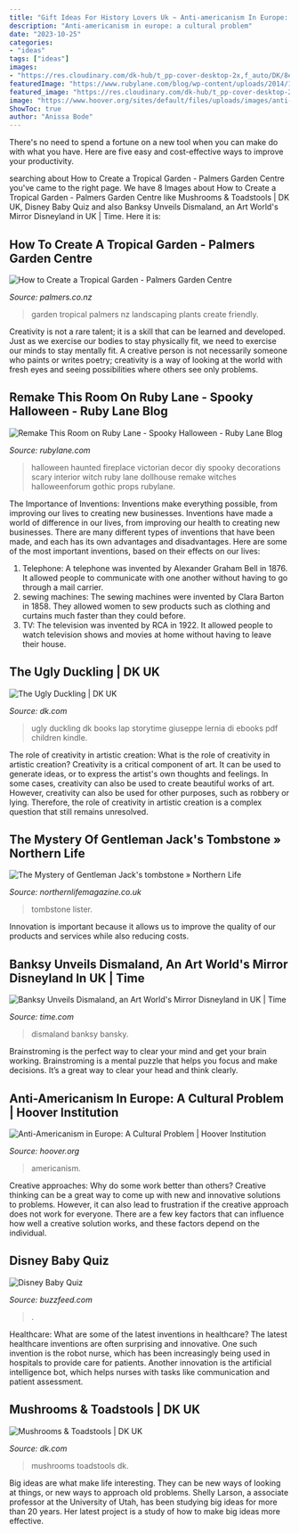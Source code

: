 ```yaml
---
title: "Gift Ideas For History Lovers Uk ~ Anti-americanism In Europe: A Cultural Problem"
description: "Anti-americanism in europe: a cultural problem"
date: "2023-10-25"
categories:
- "ideas"
tags: ["ideas"]
images:
- "https://res.cloudinary.com/dk-hub/t_pp-cover-desktop-2x,f_auto/DK/8e406d17d1f640e28c4c40cb77ab45cb/17f54ecf8f8243c789787306e1898504.jpg"
featuredImage: "https://www.rubylane.com/blog/wp-content/uploads/2014/10/halloweenremake.jpg"
featured_image: "https://res.cloudinary.com/dk-hub/t_pp-cover-desktop-2x,f_auto/DK/741be6bc202e47898103dedc7f0cc99f/cc458fbce354460a87c97dd399fbf8cd.jpg"
image: "https://www.hoover.org/sites/default/files/uploads/images/anti-americanism-in-europe.jpg"
ShowToc: true
author: "Anissa Bode"
---
```



There's no need to spend a fortune on a new tool when you can make do with what you have. Here are five easy and cost-effective ways to improve your productivity.

	

		
searching about How to Create a Tropical Garden - Palmers Garden Centre you've came to the right page. We have 8 Images about How to Create a Tropical Garden - Palmers Garden Centre like Mushrooms &amp; Toadstools | DK UK, Disney Baby Quiz and also Banksy Unveils Dismaland, an Art World&#039;s Mirror Disneyland in UK | Time. Here it is:
		
    
## How To Create A Tropical Garden - Palmers Garden Centre

<img loading=lazy src="https://www.palmers.co.nz/wp-content/uploads/2017/02/Tropical-garden.jpg" onerror="this.onerror=null;this.src='https://tse1.mm.bing.net/th?id=OIP.lDJyR7c-fYMguQCvPDcI8AHaET&amp;pid=15.1';" alt="How to Create a Tropical Garden - Palmers Garden Centre">

_Source: palmers.co.nz_

>garden tropical palmers nz landscaping plants create friendly. 

	

Creativity is not a rare talent; it is a skill that can be learned and developed. Just as we exercise our bodies to stay physically fit, we need to exercise our minds to stay mentally fit. A creative person is not necessarily someone who paints or writes poetry; creativity is a way of looking at the world with fresh eyes and seeing possibilities where others see only problems.

    
## Remake This Room On Ruby Lane - Spooky Halloween - Ruby Lane Blog

<img loading=lazy src="https://www.rubylane.com/blog/wp-content/uploads/2014/10/halloweenremake.jpg" onerror="this.onerror=null;this.src='https://tse3.mm.bing.net/th?id=OIP.LSCADYnlX779vhMK0r-RpgHaJ3&amp;pid=15.1';" alt="Remake This Room on Ruby Lane - Spooky Halloween - Ruby Lane Blog">

_Source: rubylane.com_

>halloween haunted fireplace victorian decor diy spooky decorations scary interior witch ruby lane dollhouse remake witches halloweenforum gothic props rubylane. 

	

The Importance of Inventions: Inventions make everything possible, from improving our lives to creating new businesses.
Inventions have made a world of difference in our lives, from improving our health to creating new businesses. There are many different types of inventions that have been made, and each has its own advantages and disadvantages. Here are some of the most important inventions, based on their effects on our lives:
1. Telephone: A telephone was invented by Alexander Graham Bell in 1876. It allowed people to communicate with one another without having to go through a mail carrier. 
2. sewing machines: The sewing machines were invented by Clara Barton in 1858. They allowed women to sew products such as clothing and curtains much faster than they could before. 
3. TV: The television was invented by RCA in 1922. It allowed people to watch television shows and movies at home without having to leave their house. 

    
## The Ugly Duckling | DK UK

<img loading=lazy src="https://res.cloudinary.com/dk-hub/t_pp-cover-desktop-2x,f_auto/DK/8e406d17d1f640e28c4c40cb77ab45cb/17f54ecf8f8243c789787306e1898504.jpg" onerror="this.onerror=null;this.src='https://tse3.mm.bing.net/th?id=OIP.S_4Gi3Dbpf9wWYW_BXbdiQHaGO&amp;pid=15.1';" alt="The Ugly Duckling | DK UK">

_Source: dk.com_

>ugly duckling dk books lap storytime giuseppe lernia di ebooks pdf children kindle. 

	

The role of creativity in artistic creation: What is the role of creativity in artistic creation?
Creativity is a critical component of art. It can be used to generate ideas, or to express the artist's own thoughts and feelings. In some cases, creativity can also be used to create beautiful works of art. However, creativity can also be used for other purposes, such as robbery or lying. Therefore, the role of creativity in artistic creation is a complex question that still remains unresolved.

    
## The Mystery Of Gentleman Jack&#039;s Tombstone » Northern Life

<img loading=lazy src="https://northernlifemagazine.co.uk/wp-content/uploads/2019/06/Anne-Lister-tombstone-2014.jpg" onerror="this.onerror=null;this.src='https://tse1.mm.bing.net/th?id=OIP.jOBrJ67nCxwowFqsghZjfQHaFj&amp;pid=15.1';" alt="The Mystery of Gentleman Jack&#039;s tombstone » Northern Life">

_Source: northernlifemagazine.co.uk_

>tombstone lister. 

	

Innovation is important because it allows us to improve the quality of our products and services while also reducing costs.

    
## Banksy Unveils Dismaland, An Art World&#039;s Mirror Disneyland In UK | Time

<img loading=lazy src="https://api.time.com/wp-content/uploads/2015/08/banksy-dismaland.jpg?quality=85&amp;w=1200&amp;h=628&amp;crop=1" onerror="this.onerror=null;this.src='https://tse3.mm.bing.net/th?id=OIP.SDnHcbou9MxJmsH0FYQOoQHaD4&amp;pid=15.1';" alt="Banksy Unveils Dismaland, an Art World&#039;s Mirror Disneyland in UK | Time">

_Source: time.com_

>dismaland banksy bansky. 

	

Brainstroming is the perfect way to clear your mind and get your brain working. Brainstroming is a mental puzzle that helps you focus and make decisions. It’s a great way to clear your head and think clearly.

    
## Anti-Americanism In Europe: A Cultural Problem | Hoover Institution

<img loading=lazy src="https://www.hoover.org/sites/default/files/uploads/images/anti-americanism-in-europe.jpg" onerror="this.onerror=null;this.src='https://tse1.mm.bing.net/th?id=OIP.iT17mCMRMJUXB4_ywFb8NAAAAA&amp;pid=15.1';" alt="Anti-Americanism in Europe: A Cultural Problem | Hoover Institution">

_Source: hoover.org_

>americanism. 

	

Creative approaches: Why do some work better than others?
Creative thinking can be a great way to come up with new and innovative solutions to problems. However, it can also lead to frustration if the creative approach does not work for everyone. There are a few key factors that can influence how well a creative solution works, and these factors depend on the individual.

    
## Disney Baby Quiz

<img loading=lazy src="https://img.buzzfeed.com/buzzfeed-static/static/2021-01/18/17/enhanced/dc2b8ffba1d6/original-15797-1610991089-14.jpg?crop=1246:652;4,27%26downsize=1250:*" onerror="this.onerror=null;this.src='https://tse2.mm.bing.net/th?id=OIP.XAdhitTVW9FFJwNdAm4ezAHaD4&amp;pid=15.1';" alt="Disney Baby Quiz">

_Source: buzzfeed.com_

>. 

	

Healthcare: What are some of the latest inventions in healthcare?
The latest healthcare inventions are often surprising and innovative. One such invention is the robot nurse, which has been increasingly being used in hospitals to provide care for patients. Another innovation is the artificial intelligence bot, which helps nurses with tasks like communication and patient assessment.

    
## Mushrooms &amp; Toadstools | DK UK

<img loading=lazy src="https://res.cloudinary.com/dk-hub/t_pp-cover-desktop-2x,f_auto/DK/741be6bc202e47898103dedc7f0cc99f/cc458fbce354460a87c97dd399fbf8cd.jpg" onerror="this.onerror=null;this.src='https://tse2.mm.bing.net/th?id=OIP.LF7aN1duZG501jnFVq58tQHaJp&amp;pid=15.1';" alt="Mushrooms &amp; Toadstools | DK UK">

_Source: dk.com_

>mushrooms toadstools dk. 

	

Big ideas are what make life interesting. They can be new ways of looking at things, or new ways to approach old problems. Shelly Larson, a associate professor at the University of Utah, has been studying big ideas for more than 20 years. Her latest project is a study of how to make big ideas more effective.

